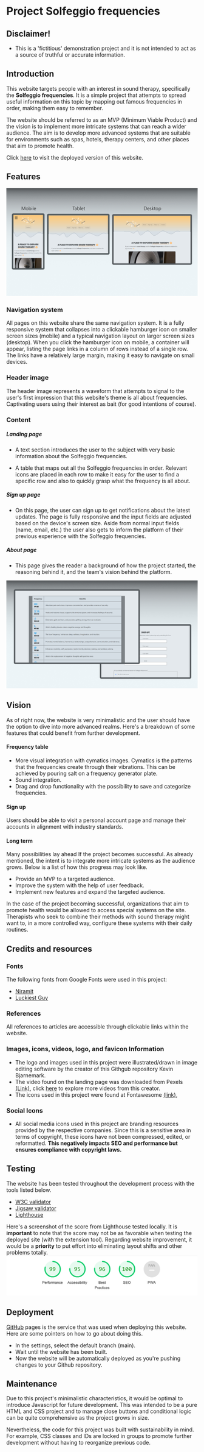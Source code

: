 # Project Solfeggio frequencies 

## Disclaimer!

- This is a 'fictitious' demonstration project and it is not intended to act as a source of truthful or accurate information. 

## Introduction

This website targets people with an interest in sound therapy, specifically the **Solfeggio frequencies**. It is a simple project that attempts to spread useful information on this topic by mapping out famous frequencies in order, making them easy to remember.

The website should be referred to as an MVP (Minimum Viable Product) and the vision is to implement more intricate systems that can reach a wider audience. The aim is to develop more advanced systems that are suitable for environments such as spas, hotels, therapy centers, and other places that aim to promote health.

Click [here](https://kevinbjarnemark.github.io/Solfeggio-frequencies/) to visit the deployed version of this website.

## Features 

!["Different screensizes of the webpage"](assets/images/readMe/screensizes.jpg "Layout")

### Navigation system

All pages on this website share the same navigation system. It is a fully responsive system that collapses into a clickable hamburger icon on smaller screen sizes (mobile) and a typical navigation layout on larger screen sizes (desktop). When you click the hamburger icon on mobile, a container will appear, listing the page links in a column of rows instead of a single row. The links have a relatively large margin, making it easy to navigate on small devices.

### Header image

The header image represents a waveform that attempts to signal to the user's first impression that this website's theme is all about frequencies. Captivating users using their interest as bait (for good intentions of course).

### Content

##### Landing page

- A text section introduces the user to the subject with very basic information about the Solfeggio frequencies.

- A table that maps out all the Solfeggio frequencies in order. Relevant icons are placed in each row to make it easy for the user to find a specific row and also to quickly grasp what the frequency is all about.

##### Sign up page

- On this page, the user can sign up to get notifications about the latest updates. The page is fully responsive and the input fields are adjusted based on the device's screen size. Aside from normal input fields (name, email, etc.) the user also gets to inform the platform of their previous experience with the Solfeggio frequencies.

##### About page

- This page gives the reader a background of how the project started, the reasoning behind it, and the team's vision behind the platform.

!["The different pages and their conent"](assets/images/readMe/content.jpg "Content")

## Vision

As of right now, the website is very minimalistic and the user should have the option to dive into more advanced realms. Here's a breakdown of some features that could benefit from further development.

#### Frequency table

- More visual integration with cymatics images. Cymatics is the patterns that the frequencies create through their vibrations. This can be achieved by pouring salt on a frequency generator plate. 
- Sound integration.
- Drag and drop functionality with the possibility to save and categorize frequencies. 

#### Sign up  

Users should be able to visit a personal account page and manage their accounts in alignment with industry standards. 

#### Long term

Many possibilities lay ahead If the project becomes successful. As already mentioned, the intent is to integrate more intricate systems as the audience grows. Below is a list of how this progress may look like.

- Provide an MVP to a targeted audience.
- Improve the system with the help of user feedback.
- Implement new features and expand the targeted audience.

In the case of the project becoming successful, organizations that aim to promote health would be allowed to access special systems on the site. Therapists who seek to combine their methods with sound therapy might want to, in a more controlled way, configure these systems with their daily routines. 

## Credits and resources

### Fonts

The following fonts from Google Fonts were used in this project:

- [Niramit](https://fonts.google.com/specimen/Niramit)
- [Luckiest Guy](https://fonts.google.com/specimen/Luckiest+Guy)

### References

All references to articles are accessible through clickable links within the website.

### Images, icons, videos, logo, and favicon Information

- The logo and images used in this project were illustrated/drawn in image editing software by the creator of this Githgub repository Kevin Bjarnemark.
- The video found on the landing page was downloaded from Pexels [(Link)](https://www.pexels.com/video/vibrating-speaker-856298/), click [here](https://www.pexels.com/@pixabay/) to explore more videos from this creator.
- The icons used in this project were found at Fontawesome [(link)](https://fontawesome.com/),

### Social Icons

- All social media icons used in this project are branding resources provided by the respective companies. Since this is a sensitive area in terms of copyright, these icons have not been compressed, edited, or reformatted. **This negatively impacts SEO and performance but ensures compliance with copyright laws.**

## Testing 

The website has been tested throughout the development process with the tools listed below. 

- [W3C validator](https://validator.w3.org/)
- [Jigsaw validator](https://jigsaw.w3.org/css-validator/)
- [Lighthouse](https://chromewebstore.google.com/detail/lighthouse/blipmdconlkpinefehnmjammfjpmpbjk)

Here's a screenshot of the score from Lighthouse tested locally. It is **important** to note that the score may not be as favorable when testing the deployed site (with the extension tool). Regarding website improvement, it would be a **priority** to put effort into eliminating layout shifts and other problems totally.
!["Testresults from Lighthouse "](assets/images/readMe/lighthouseScore.jpg "Lighthouse score")

## Deployment

[GitHub](https://github.com/) pages is the service that was used when deploying this website. Here are some pointers on how to go about doing this. 
- In the settings, select the default branch (main).
- Wait until the website has been built.
- Now the website will be automatically deployed as you're pushing changes to your Github repository. 

## Maintenance 

Due to this project's minimalistic characteristics, it would be optimal to introduce Javascript for future development. This was intended to be a pure HTML and CSS project and to manage close buttons and conditional logic can be quite comprehensive as the project grows in size.

Nevertheless, the code for this project was built with sustainability in mind. For example, CSS classes and IDs are locked in groups to promote further development without having to reorganize previous code.